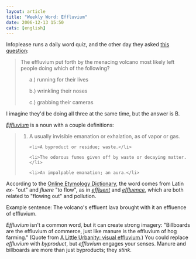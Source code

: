 ```yaml
---
layout: article
title: "Weekly Word: Effluvium"
date: 2006-12-13 15:50
cats: [english]
---
```

Infoplease runs a daily word quiz, and the other day they asked <a href="http://www.infoplease.com/wordoftheday?month=Dec&day=07">this question</a>:

<blockquote>
The effluvium put forth by the menacing volcano most likely left people doing which of the following?
<ul>
a.) running for their lives

b.) wrinkling their noses

c.) grabbing their cameras
</ul>
</blockquote>

I imagine they'd be doing all three at the same time, but the answer is B.

<em><a href="http://dictionary.reference.com/search?db=dictionary&q=effluvium">Effluvium</a></em> is a noun with a couple definitions:

<blockquote>
<ol>
	<li>A usually invisible emanation or exhalation, as of vapor or gas.</li>

	<li>A byproduct or residue; waste.</li>

	<li>The odorous fumes given off by waste or decaying matter.</li>

	<li>An impalpable emanation; an aura.</li>
</ol>
</blockquote>

According to the <a href="http://www.etymonline.com/index.php?term=effluence">Online Etymology Dictionary</a>, the word comes from Latin <em>ex-</em> "out" and <em>fluere</em> "to flow", as in <em><a href="http://dictionary.reference.com/browse/effluent">effluent</a></em> and <em><a href="http://dictionary.reference.com/search?db=dictionary&q=effluence">effluence</a></em>, which are both related to "flowing out" and pollution.

Example sentence: The volcano's effluent lava brought with it an effluence of effluvium.

<em>Effluvium</em> isn't a common word, but it can create strong imagery: "Billboards are the effluvium of commerce, just like manure is the effluvium of hog farming." (Quote from <a href="http://littleurbanity.blogspot.com/2004/11/visual-effluvium.html">A Little Urbanity: visual effluvium</a>.) You could replace <em>effluvium</em> with <em>byproduct</em>, but  <em>effluvium</em> engages your senses. Manure and billboards are more than just byproducts; they <em>stink</em>.
